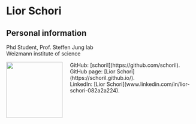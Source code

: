# Lior Schori

## Personal information

<p> Phd Student, Prof. Steffen Jung lab <br>
Weizmann institute of science </p>

<img style="float: left; margin: 0px 20px 0px 0px;" width="150" height="150" src="https://pbs.twimg.com/media/F42QSKgW8AAxZ-_.jpg">


<p> GitHub: [schoril](https://github.com/schoril).<br> 
GitHub page: [Lior Schori](https://schoril.github.io/).<br> 
LinkedIn: [Lior Schori](www.linkedin.com/in/lior-schori-082a2a224).<br>